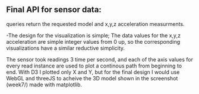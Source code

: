 ## Final API for sensor data:
queries return the requested model and x,y,z acceleration measurments.

-The design for the visualization is simple; The data values for the x,y,z acceleration are simple integer values from 0 up, so the corresponding visualizations have a similar reductive simplicity. 

The sensor took readings 3 time per second, and each of the axis values for every read instance are used to plot a continous path from beginning to end. With D3 I plotted only X and Y, but for the final design I would use WebGL and threeJS to acheive the 3D model shown in the screenshot (week7/) made with matplotlib.
